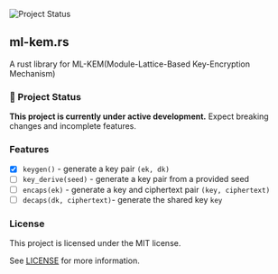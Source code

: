 ![Project Status](https://img.shields.io/badge/status-in--development-yellow)

## ml-kem.rs

A rust library for ML-KEM(Module-Lattice-Based Key-Encryption Mechanism)

### 🚧 Project Status

**This project is currently under active development.**  Expect breaking changes and incomplete features.

### Features

- [x] `keygen()` - generate a key pair `(ek, dk)`
- [ ] `key_derive(seed)` - generate a key pair from a provided seed
- [ ] `encaps(ek)` - generate a key and ciphertext pair `(key, ciphertext)`
- [ ] `decaps(dk, ciphertext)`- generate the shared key `key`

### License

This project is licensed under the MIT license.

See [LICENSE](/LICENSE) for more information.
